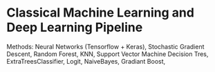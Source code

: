 # Classical Machine Learning and Deep Learning Pipeline

Methods: Neural Networks (Tensorflow + Keras), Stochastic Gradient Descent, Random Forest, KNN, Support Vector Machine Decision Tres, ExtraTreesClassifier, Logit, NaiveBayes, Gradiant Boost, 
